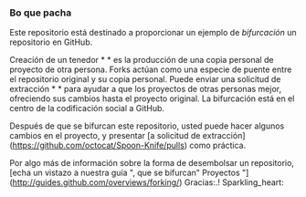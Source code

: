 ### Bo que pacha

Este repositorio está destinado a proporcionar un ejemplo de *bifurcación* un repositorio en GitHub.

Creación de un tenedor * * es la producción de una copia personal de proyecto de otra persona. Forks actúan como una especie de puente entre el repositorio original y su copia personal. Puede enviar una solicitud de extracción * * para ayudar a que los proyectos de otras personas mejor, ofreciendo sus cambios hasta el proyecto original. La bifurcación está en el centro de la codificación social a GitHub.

Después de que se bifurcan este repositorio, usted puede hacer algunos cambios en el proyecto, y presentar [a solicitud de extracción] (https://github.com/octocat/Spoon-Knife/pulls) como práctica.

Por algo más de información sobre la forma de desembolsar un repositorio, [echa un vistazo a nuestra guía ", que se bifurcan" Proyectos "] (http://guides.github.com/overviews/forking/) Gracias:.! Sparkling_heart:
